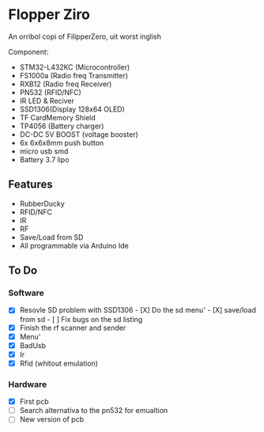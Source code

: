 
# Flopper Ziro

An orribol copi of FilipperZero, uit worst inglish

Component:
- STM32-L432KC (Microcontroller) 
- FS1000a (Radio freq Transmitter) 
- RXB12 (Radio freq Receiver) 
- PN532 (RFID/NFC) 
- IR LED & Reciver 
- SSD1306(Display 128x64 OLED) 
- TF CardMemory Shield 
- TP4056 (Battery charger) 
- DC-DC 5V BOOST (voltage booster) 
- 6x 6x6x8mm push button 
- micro usb smd 
- Battery 3.7 lipo


## Features

- RubberDucky
- RFID/NFC
- IR
- RF
- Save/Load from SD
- All programmable via Arduino Ide

## To Do
### Software
- [X]    Resovle SD problem with SSD1306
    - [X]    Do the sd menu'
    - [X]    save/load from sd
    - [ ]    Fix bugs on the sd listing
- [X]    Finish the rf scanner and sender
- [X]   Menu'
- [X]   BadUsb
- [X]   Ir
- [X]   Rfid (whitout emulation)

### Hardware
- [X]   First pcb
- [ ]   Search alternativa to the pn532 for emualtion
- [ ]   New version of pcb
